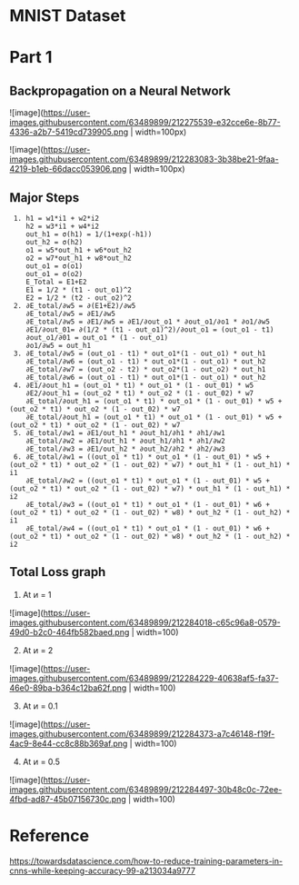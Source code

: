 # MNIST Dataset

# Part 1

## Backpropagation on a Neural Network

![image](https://user-images.githubusercontent.com/63489899/212275539-e32cce6e-8b77-4336-a2b7-5419cd739905.png | width=100px)

![image](https://user-images.githubusercontent.com/63489899/212283083-3b38be21-9faa-4219-b1eb-66dacc053906.png | width=100px)

## Major Steps

     1. h1 = w1*i1 + w2*i2
        h2 = w3*i1 + w4*i2
        out_h1 = σ(h1) = 1/(1+exp(-h1))
        out_h2 = σ(h2)
        o1 = w5*out_h1 + w6*out_h2
        o2 = w7*out_h1 + w8*out_h2
        out_o1 = σ(o1)
        out_o1 = σ(o2)
        E_Total = E1+E2
        E1 = 1/2 * (t1 - out_o1)^2
        E2 = 1/2 * (t2 - out_o2)^2 
     2. ∂E_total/∂w5 = ∂(E1+E2)/∂w5
        ∂E_total/∂w5 = ∂E1/∂w5
        ∂E_total/∂w5 = ∂E1/∂w5 = ∂E1/∂out_o1 * ∂out_o1/∂o1 * ∂o1/∂w5
        ∂E1/∂out_01= ∂(1/2 * (t1 - out_o1)^2)/∂out_o1 = (out_o1 - t1)
        ∂out_o1/∂01 = out_o1 * (1 - out_o1)
        ∂o1/∂w5 = out_h1
     3. ∂E_total/∂w5 = (out_o1 - t1) * out_o1*(1 - out_o1) * out_h1
        ∂E_total/∂w6 = (out_o1 - t1) * out_o1*(1 - out_o1) * out_h2
        ∂E_total/∂w7 = (out_o2 - t2) * out_o2*(1 - out_o2) * out_h1
        ∂E_total/∂w6 = (out_o1 - t1) * out_o1*(1 - out_o1) * out_h2
     4. ∂E1/∂out_h1 = (out_o1 * t1) * out_o1 * (1 - out_01) * w5
        ∂E2/∂out_h1 = (out_o2 * t1) * out_o2 * (1 - out_02) * w7
        ∂E_total/∂out_h1 = (out_o1 * t1) * out_o1 * (1 - out_01) * w5 + (out_o2 * t1) * out_o2 * (1 - out_02) * w7
        ∂E_total/∂out_h1 = (out_o1 * t1) * out_o1 * (1 - out_01) * w5 + (out_o2 * t1) * out_o2 * (1 - out_02) * w7
     5. ∂E_total/∂w1 = ∂E1/out_h1 * ∂out_h1/∂h1 * ∂h1/∂w1
        ∂E_total/∂w2 = ∂E1/out_h1 * ∂out_h1/∂h1 * ∂h1/∂w2
        ∂E_total/∂w3 = ∂E1/out_h2 * ∂out_h2/∂h2 * ∂h2/∂w3
     6. ∂E_total/∂w1 = ((out_o1 * t1) * out_o1 * (1 - out_01) * w5 + (out_o2 * t1) * out_o2 * (1 - out_02) * w7) * out_h1 * (1 - out_h1) * i1
        ∂E_total/∂w2 = ((out_o1 * t1) * out_o1 * (1 - out_01) * w5 + (out_o2 * t1) * out_o2 * (1 - out_02) * w7) * out_h1 * (1 - out_h1) * i2
        ∂E_total/∂w3 = ((out_o1 * t1) * out_o1 * (1 - out_01) * w6 + (out_o2 * t1) * out_o2 * (1 - out_02) * w8) * out_h2 * (1 - out_h2) * i1
        ∂E_total/∂w4 = ((out_o1 * t1) * out_o1 * (1 - out_01) * w6 + (out_o2 * t1) * out_o2 * (1 - out_02) * w8) * out_h2 * (1 - out_h2) * i2

## Total Loss graph

1. At ͷ = 1

![image](https://user-images.githubusercontent.com/63489899/212284018-c65c96a8-0579-49d0-b2c0-464fb582baed.png | width=100)

2. At ͷ = 2

![image](https://user-images.githubusercontent.com/63489899/212284229-40638af5-fa37-46e0-89ba-b364c12ba62f.png | width=100)

3. At ͷ = 0.1

![image](https://user-images.githubusercontent.com/63489899/212284373-a7c46148-f19f-4ac9-8e44-cc8c88b369af.png | width=100)

4. At ͷ = 0.5

![image](https://user-images.githubusercontent.com/63489899/212284497-30b48c0c-72ee-4fbd-ad87-45b07156730c.png | width=100)


# Reference
https://towardsdatascience.com/how-to-reduce-training-parameters-in-cnns-while-keeping-accuracy-99-a213034a9777
